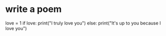 # write a poem
love = 1
  if love:
    print("I truly love you")
  else:
    print("It's up to you because I love you")
    
